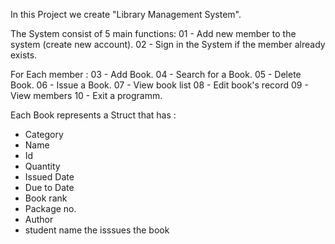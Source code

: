 In this Project we create "Library Management System".

The System consist of 5 main functions:
  01 - Add new member to the system (create new account).
  02 - Sign in the System if the member already exists.

For Each member :
  03 - Add Book.
  04 - Search for a Book.
  05 - Delete Book.
  06 - Issue a Book.
  07 - View book list
  08 - Edit book's record
  09 - View members
  10 - Exit a programm.
 
 
Each Book represents a Struct that has :
  - Category
  - Name
  - Id
  - Quantity
  - Issued Date
  - Due to Date
  - Book rank
  - Package no.
  - Author
  - student name the isssues the book
    




